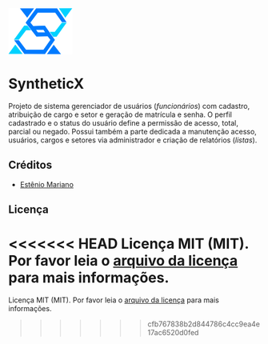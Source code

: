 <img src="public/images/syntheticx.svg" alt="" width="128" height="92"> 

# SyntheticX

Projeto de sistema gerenciador de usuários (_funcionários_) com cadastro, atribuição de cargo e setor e geração de matrícula e senha. O perfil cadastrado e o status do usuário define a permissão de acesso, total, parcial ou negado. Possui também a parte dedicada a manutenção acesso, usuários, cargos e setores via administrador e criação de relatórios (_listas_).

## Créditos

- [Estênio Mariano](https://github.com/emso-exe)

## Licença

<<<<<<< HEAD
Licença MIT (MIT). Por favor leia o [arquivo da licença](LICENSE.md) para mais informações.
=======
Licença MIT (MIT). Por favor leia o [arquivo da licença](LICENSE.md) para mais informações.
>>>>>>> cfb767838b2d844786c4cc9ea4e17ac6520d0fed
